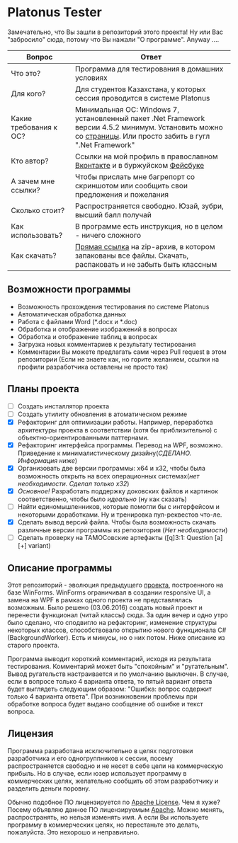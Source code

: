# Platonus Tester
Замечательно, что Вы зашли в репозиторий этого проекта!
Ну или Вас "забросило" сюда, потому что Вы нажали "О программе". Anyway ....

| Вопрос | Ответ |
|--------|-------|
| Что это? | Программа для тестирования в домашних условиях |
| Для кого? | Для студентов Казахстана, у которых сессия проводится в системе Platonus |
| Какие требования к ОС? | Минимальная ОС: Windows 7, установленный пакет .Net Framework версии 4.5.2 минимум. Установить можно со [страницы](https://www.microsoft.com/ru-ru/download/details.aspx?id=48130). Или просто забить в гугл ".Net Framework" |
| Кто автор? | Ссылки на мой профиль в православном [Вконтакте](https://vk.com/maximgorbatyuk) и в буржуйском [Фейсбуке](https://www.facebook.com/maximgorbatyuk191093) |
| А зачем мне ссылки? | Чтобы прислать мне багрепорт со скриншотом или сообщить свои предложения и пожелания |
| Сколько стоит? | Распространяется свободно. Юзай, зубри, высший балл получай |
| Как использовать? | В программе есть инструкция, но в целом - ничего сложного |
| Как скачать?| [Прямая ссылка](https://github.com/maximgorbatyuk/Platonus-Tester/blob/master/PlatonusTester.zip?raw=true) на zip-архив, в котором запакованы все файлы. Скачать, распаковать и не забыть быть классным |

## Возможности программы
 * Возможность прохождения тестирования по системе Platonus
 * Автоматическая обработка данных
 * Работа с файлами Word (*.docx и *.doc)
 * Обработка и отображение изображений в вопросах
 * Обработка и отображение таблиц в вопросах
 * Загрузка новых комментариев к результату тестирования
 * Комментарии Вы можете предлагать сами через Pull request в этом репозитории (Если не знаете как, но горите желанием, ссылки на профили разработчика оставлены не просто так)


## Планы проекта
* [ ] Создать инсталлятор проекта
* [ ] Создать утилиту обновления в атоматическом режиме
* [x] Рефакторинг для оптимизации работы. Например, переработка архитектуры проекта в соответствии (хотя бы приблизительно) с объектно-ориентированными паттернами.
* [x] Рефакторинг интерфейса программы. Перевод на WPF, возможно. Приведение к минималистическому дизайну(_СДЕЛАНО. Информация ниже_)
* [x] Организовать две версии программы: x64 и х32, чтобы была возможность открыть на всех операционных системах(_нет необходимости. Сделал только x32_)
* [x] _Основное!_ Разработать поддержку доковских файлов и картинок соответственно, чтобы было *идеально* (ну как сказать)
* [ ] Найти единомышленников, которые помогли бы с интерфейсом и некоторыми доработками. Ну и тренировка пул-реквестов что-ле.
* [x] Сделать вывод версий файла. Чтобы была возможность скачать различные версии программы из репозитория (_Нет необходимости_)
* [ ] Сделать проверку на ТАМОСовские артефакты ([q]3:1: Question [a][+] variant)

## Описание программы
Этот репозиторий - эволюция предыдущего [проекта](https://github.com/maximgorbatyuk/Test-Unit-Project/), построенного на базе WinForms. WinForms ограничивал в создании responsive UI, а замена на WPF в рамках одного проекта не представлялась возможным. Было решено (03.06.2016) создать новый проект и перенести функционал (читай классы) сюда. За один вечер и одно утро было сделано, что сподвигло на рефакторинг, изменение структуры некоторых классов, способствовало открытию нового функционала C# (BackgroundWorker). Есть и минусы, но о них потом. Ниже описание из старого проекта.

Программа выводит короткий комментарий, исходя из результата тестирования. Комментарий может быть "спокойным" и "ругательным". Вывод ругательств настраивается и по умолчанию выключен. В случае, если в вопросе только 4 варианта ответа, то пятый вариант ответа будет выглядеть следующим образом: "Ошибка: вопрос содержит только 4 варианта ответа". При возникновении проблемы при обработке вопроса будет выдано сообщение об ошибке и текст вопроса.

## Лицензия
Программа разработана исключительно в целях подготовки разработчика и его одногруппников к сессии, посему распространяется свободно и не несет в себе цели на коммерческую прибыль. Но в случае, если юзер использует программу в коммерческих целях, желательно сообщить об этом разработчику и разделить деньги поровну.

Обычно подобное ПО лицензируется по [Apache License](https://ru.wikipedia.org/wiki/%D0%9B%D0%B8%D1%86%D0%B5%D0%BD%D0%B7%D0%B8%D1%8F_Apache).
 Чем я хуже? Посему объявляю данное ПО лицензируемым [Apache](https://github.com/maximgorbatyuk/Platonus-Tester/blob/master/license.md). 
 Можно менять, распространять, но нельзя изменять имя. А если Вы используете программу в коммерческих целях, но перестаньте это делать, пожалуйста. Это нехорошо и неправильно.


